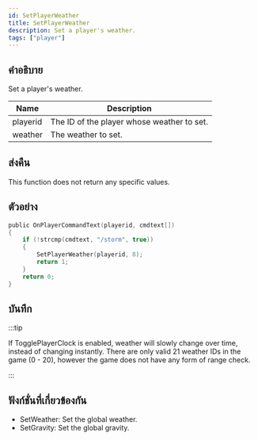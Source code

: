 ```yaml
---
id: SetPlayerWeather
title: SetPlayerWeather
description: Set a player's weather.
tags: ["player"]
---
```


## คำอธิบาย

Set a player's weather.

| Name     | Description                                |
| -------- | ------------------------------------------ |
| playerid | The ID of the player whose weather to set. |
| weather  | The weather to set.                        |

## ส่งคืน

This function does not return any specific values.

## ตัวอย่าง

```c
public OnPlayerCommandText(playerid, cmdtext[])
{
    if (!strcmp(cmdtext, "/storm", true))
    {
        SetPlayerWeather(playerid, 8);
        return 1;
    }
    return 0;
}
```

## บันทึก

:::tip

If TogglePlayerClock is enabled, weather will slowly change over time, instead of changing instantly. There are only valid 21 weather IDs in the game (0 - 20), however the game does not have any form of range check.

:::

## ฟังก์ชั่นที่เกี่ยวข้องกัน

- SetWeather: Set the global weather.
- SetGravity: Set the global gravity.
